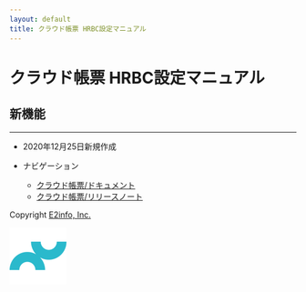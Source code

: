 ```yaml
---
layout: default
title: クラウド帳票 HRBC設定マニュアル
---
```


# クラウド帳票 HRBC設定マニュアル

## 新機能








-----
* 2020年12月25日新規作成

* ナビゲーション
    * [クラウド帳票/ドキュメント](../)
    * [クラウド帳票/リリースノート](../release-notes.md)

Copyright [E2info, Inc.](https://www.e2info.co.jp/)

![イーツー・インフォロゴ](https://raw.githubusercontent.com/e2info/e2info-warehouse/master/images/logo/logo100x100_transparent.png)

